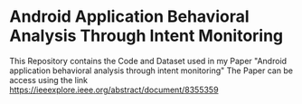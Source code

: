 # Android Application Behavioral Analysis Through Intent Monitoring
This Repository contains the Code and Dataset used in my Paper "Android application behavioral analysis through intent monitoring"
The Paper can be access using the link https://ieeexplore.ieee.org/abstract/document/8355359
